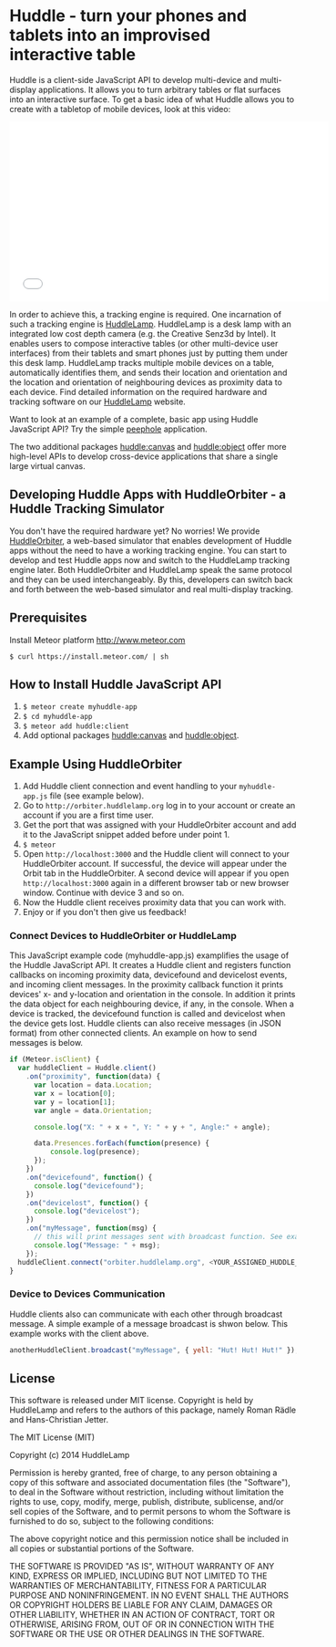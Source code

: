 # Huddle - turn your phones and tablets into an improvised interactive table

Huddle is a client-side JavaScript API to develop multi-device and multi-display applications. It allows you to turn arbitrary tables or flat surfaces into an interactive surface. To get a basic idea of what Huddle allows you to create with a tabletop of mobile devices, look at this video:

<iframe width="560" height="315" src="//www.youtube.com/embed/XkmwG588zp0" frameborder="0" allowfullscreen></iframe>

In order to achieve this, a tracking engine is required. One incarnation of such a tracking engine is [HuddleLamp](http://huddlelamp.org). HuddleLamp is a desk lamp with an integrated low cost depth camera (e.g. the Creative Senz3d by Intel). It enables users to compose interactive tables (or other multi-device user interfaces) from their tablets and smart phones just by putting them under this desk lamp. HuddleLamp tracks multiple mobile devices on a table, automatically identifies them, and sends their location and orientation and the location and orientation of neighbouring devices as proximity data to each device. Find detailed information on the required hardware and tracking software on our [HuddleLamp](http://huddlelamp.org) website.

Want to look at an example of a complete, basic app using Huddle JavaScript API? Try the simple [peephole](http://peephole.huddlelamp.org) application.

The two additional packages [huddle:canvas](https://atmospherejs.com/scarrobin/huddlecanvas) and [huddle:object](https://atmospherejs.com/jay5/huddleobject) offer more high-level APIs to develop cross-device applications that share a single large virtual canvas.

## Developing Huddle Apps with HuddleOrbiter - a Huddle Tracking Simulator
You don't have the required hardware yet? No worries! We provide [HuddleOrbiter](http://orbiter.huddlelamp.org), a web-based simulator that enables development of Huddle apps without the need to have a working tracking engine. You can start to develop and test Huddle apps now and switch to the HuddleLamp tracking engine later. Both HuddleOrbiter and HuddleLamp speak the same protocol and they can be used interchangeably. By this, developers can switch back and forth between the web-based simulator and real multi-display tracking.

## Prerequisites

Install Meteor platform http://www.meteor.com

`$ curl https://install.meteor.com/ | sh`

## How to Install Huddle JavaScript API

1. `$ meteor create myhuddle-app`
2. `$ cd myhuddle-app`
3. `$ meteor add huddle:client`
4. Add optional packages [huddle:canvas](https://atmospherejs.com/scarrobin/huddlecanvas) and [huddle:object](https://atmospherejs.com/jay5/huddleobject).

## Example Using HuddleOrbiter

1. Add Huddle client connection and event handling to your `myhuddle-app.js` file (see example below).
2. Go to `http://orbiter.huddlelamp.org` log in to your account or create an account if you are a first time user.
3. Get the port that was assigned with your HuddleOrbiter account and add it to the JavaScript snippet added before under point 1.
4. `$ meteor`
5. Open `http://localhost:3000` and the Huddle client will connect to your HuddleOrbiter account. If successful, the device will appear under the Orbit tab in the HuddleOrbiter. A second device will appear if you open `http://localhost:3000` again in a different browser tab or new browser window. Continue with device 3 and so on.
6. Now the Huddle client receives proximity data that you can work with.
7. Enjoy or if you don't then give us feedback!

### Connect Devices to HuddleOrbiter or HuddleLamp
This JavaScript example code (myhuddle-app.js) examplifies the usage of the Huddle JavaScript API. It creates a Huddle client and registers function callbacks on incoming proximity data, devicefound and devicelost events, and incoming client messages. In the proximity callback function it prints devices' x- and y-location and orientation in the console. In addition it prints the data object for each neighbouring device, if any, in the console. When a device is tracked, the devicefound function is called and devicelost when the device gets lost. Huddle clients can also receive messages (in JSON format) from other connected clients. An example on how to send messages is below.

```javascript
if (Meteor.isClient) {
  var huddleClient = Huddle.client()
    .on("proximity", function(data) {
      var location = data.Location;
      var x = location[0];
      var y = location[1];
      var angle = data.Orientation;

      console.log("X: " + x + ", Y: " + y + ", Angle:" + angle);

      data.Presences.forEach(function(presence) {
          console.log(presence);
      });
    })
    .on("devicefound", function() {
      console.log("devicefound");
    })
    .on("devicelost", function() {
      console.log("devicelost");
    })
    .on("myMessage", function(msg) {
      // this will print messages sent with broadcast function. See example below '{yell:"Hut! Hut! Hut!"}'
      console.log("Message: " + msg);
    });
  huddleClient.connect("orbiter.huddlelamp.org", <YOUR_ASSIGNED_HUDDLE_ORBITER_PORT>);
}
```

### Device to Devices Communication
Huddle clients also can communicate with each other through broadcast message. A simple example of a message broadcast is shwon below. This example works with the client above.

```javascript
anotherHuddleClient.broadcast("myMessage", { yell: "Hut! Hut! Hut!" });
```

## License
This software is released under MIT license. Copyright is held by HuddleLamp and refers to the authors of this package, namely Roman Rädle and Hans-Christian Jetter.

The MIT License (MIT)

Copyright (c) 2014 HuddleLamp

Permission is hereby granted, free of charge, to any person obtaining a copy of this software and associated documentation files (the "Software"), to deal in the Software without restriction, including without limitation the rights to use, copy, modify, merge, publish, distribute, sublicense, and/or sell copies of the Software, and to permit persons to whom the Software is furnished to do so, subject to the following conditions:

The above copyright notice and this permission notice shall be included in all copies or substantial portions of the Software.

THE SOFTWARE IS PROVIDED "AS IS", WITHOUT WARRANTY OF ANY KIND, EXPRESS OR IMPLIED, INCLUDING BUT NOT LIMITED TO THE WARRANTIES OF MERCHANTABILITY, FITNESS FOR A PARTICULAR PURPOSE AND NONINFRINGEMENT. IN NO EVENT SHALL THE AUTHORS OR COPYRIGHT HOLDERS BE LIABLE FOR ANY CLAIM, DAMAGES OR OTHER LIABILITY, WHETHER IN AN ACTION OF CONTRACT, TORT OR OTHERWISE, ARISING FROM, OUT OF OR IN CONNECTION WITH THE SOFTWARE OR THE USE OR OTHER DEALINGS IN THE SOFTWARE.
